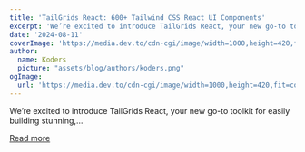 ```yaml
---
title: 'TailGrids React: 600+ Tailwind CSS React UI Components'
excerpt: 'We’re excited to introduce TailGrids React, your new go-to toolkit for easily building stunning,...'
date: '2024-08-11'
coverImage: 'https://media.dev.to/cdn-cgi/image/width=1000,height=420,fit=cover,gravity=auto,format=auto/https%3A%2F%2Fdev-to-uploads.s3.amazonaws.com%2Fuploads%2Farticles%2F3z2jhf6rk1o18fvzzzfb.png'
author:
  name: Koders
  picture: "assets/blog/authors/koders.png"
ogImage:
  url: 'https://media.dev.to/cdn-cgi/image/width=1000,height=420,fit=cover,gravity=auto,format=auto/https%3A%2F%2Fdev-to-uploads.s3.amazonaws.com%2Fuploads%2Farticles%2F3z2jhf6rk1o18fvzzzfb.png'
---
```


We’re excited to introduce TailGrids React, your new go-to toolkit for easily building stunning,...

[Read more](https://dev.to/tailwindcss/tailgrids-react-600-tailwind-css-react-ui-components-n6c)
